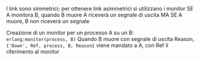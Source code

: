 I link sono simmetrici; per ottenere link asimmetrici si utilizzano i monitor
SE A monitora B, quando B muore A riceverà un segnale di uscita MA SE A muore, B non riceverà un segnale

Creazione di un monitor per un processo A su un B: `erlang:monitor(process, B)`
Quando B muore con segnale di uscita Reason, `{'Down', Ref, process, B, Reason}` viene mandato a A, con Ref il riferimento al monitor
